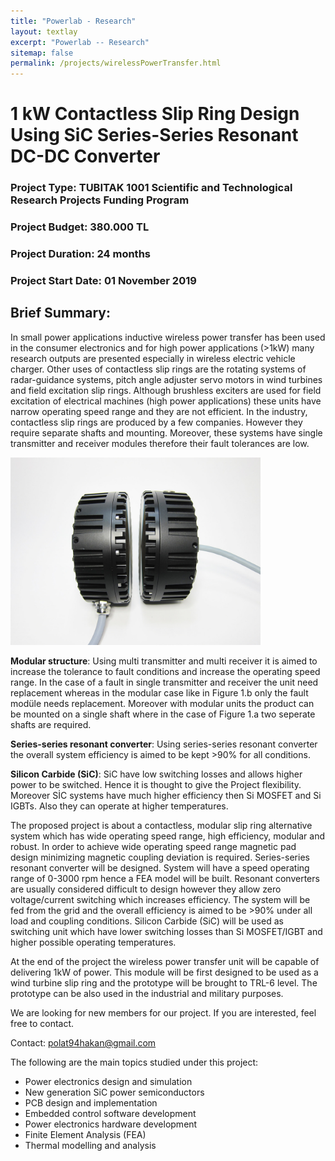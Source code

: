 ```yaml
---
title: "Powerlab - Research"
layout: textlay
excerpt: "Powerlab -- Research"
sitemap: false
permalink: /projects/wirelessPowerTransfer.html
---
```




# 1 kW Contactless Slip Ring Design Using SiC Series-Series Resonant  DC-DC Converter
### Project Type: TUBITAK 1001 Scientific and Technological Research Projects Funding Program
### Project Budget: 380.000 TL
### Project Duration: 24 months
### Project Start Date: 01 November 2019

## Brief Summary: 
In small power applications inductive wireless power transfer has been used in the consumer electronics and for high power applications (>1kW) many research outputs are presented especially in wireless electric vehicle charger. Other uses of contactless slip rings are the rotating systems of radar-guidance systems, pitch angle adjuster servo motors in wind turbines and field excitation slip rings. Although brushless exciters are used for field excitation of electrical machines (high power applications) these units have narrow operating speed range and they are not efficient. 
In the industry, contactless slip rings are produced by a few companies. However they require separate shafts and mounting. Moreover, these systems have single transmitter and receiver modules therefore their fault tolerances are low. 

<img src="/images/pubpic/contactlessslip.jpg" alt="drawing" width="400"/>

**Modular structure**: Using multi transmitter and multi receiver it is aimed to increase the tolerance to fault conditions and increase the operating speed range. In the case of a fault in single transmitter and receiver the unit need replacement whereas in the modular case like in Figure 1.b only the fault modüle needs replacement. Moreover with modular units the product can be mounted on a single shaft where in the case of Figure 1.a two seperate shafts are required.

**Series-series resonant converter**: Using series-series resonant converter the overall system efficiency is aimed to be kept >90% for all conditions.

**Silicon Carbide (SiC)**: SiC have low switching losses and allows higher power to be switched. Hence it is thought to give the Project flexibility. Moreover SİC systems have much higher efficiency then  Si MOSFET and Si IGBTs. Also they can operate at higher temperatures.

The proposed project is about a contactless, modular slip ring alternative system which has wide operating speed range, high efficiency, modular and robust. In order to achieve wide operating speed range magnetic pad design minimizing magnetic coupling deviation is required. Series-series resonant converter will be designed. System will have a speed operating range of 0-3000 rpm hence a FEA model will be built. Resonant converters are usually considered difficult to design however they allow zero voltage/current switching which increases efficiency. The system will be fed from the grid and the overall efficiency is aimed to be >90% under all load and coupling conditions. Silicon Carbide (SiC) will be used as switching unit which have lower switching losses than Si MOSFET/IGBT and higher possible operating temperatures. 

At the end of the project the wireless power transfer unit will be capable of delivering 1kW of power. This module will be first designed to be used as a wind turbine slip ring and the prototype will be brought to TRL-6 level. The prototype can be also used in the industrial and military purposes.

We are looking for new members for our project. If you are interested, feel free to contact.

Contact: polat94hakan@gmail.com

The following are the main topics studied under this project:

* Power electronics design and simulation
* New generation SiC power semiconductors
* PCB design and implementation
* Embedded control software development
* Power electronics hardware development
* Finite Element Analysis (FEA)
* Thermal modelling and analysis
